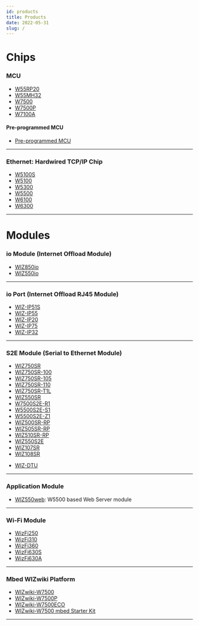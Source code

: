 ```yaml
---
id: products
title: Products
date: 2022-05-31
slug: /
---
```


# Chips
### MCU

  - [W55RP20](./Chip/MCU/W55RP20/Overview.mdx)
  - [W55MH32](./Chip/MCU/W55MH32/Overview.md)
  - [W7500](./Chip/MCU/W7500/Overview.md)
  - [W7500P](./Chip/MCU/W7500P/Overview.md)
  - [W7100A](./Chip/MCU/W7100/W7100A.md)
#### Pre-programmed MCU
  - [Pre-programmed MCU](./Chip/MCU/Pre-programmed-MCU/Pre-programmed-MCU.md) 
-----
### Ethernet: Hardwired TCP/IP Chip

  - [W5100S](./Chip/Ethernet/W5100S/Overview.md)
  - [W5100](./Chip/Ethernet/W5100/Overview.md)
  - [W5300](./Chip/Ethernet/W5300/Overview.md)
  - [W5500](./Chip/Ethernet/W5500/Overview.md)
  - [W6100](./Chip/Ethernet/W6100/Overview.md)
  - [W6300](./Chip/Ethernet/W6300/Overview.md)

-----

# Modules
### io Module (Internet Offload Module)

  * [WIZ850io](./Modules/ioModule/WIZ850io.mdx)
  * [WIZ550io](./Modules/ioModule/wiz550io.mdx)

-----

### io Port (Internet Offload RJ45 Module)

- [WIZ-IP51S](./Modules/ioPort/IP-51S.md)
- [WIZ-IP55](./Modules/ioPort/IP-55.md)
- [WIZ-IP20](./Modules/ioPort/IP-20.md)
- [WIZ-IP75](./Modules/ioPort/IP-75.md)
- [WIZ-IP32](./Modules/ioPort/IP-32.md)

---

### S2E Module (Serial to Ethernet Module)

<!-- ### 1 Serial Port -->

 * [WIZ750SR](./Modules/Serial-to-Ethernet-Module/WIZ750SR/WIZ750SR.mdx)
 * [WIZ750SR-100](./Modules/Serial-to-Ethernet-Module/WIZ750SR-100/WIZ750SR-100.mdx)
 * [WIZ750SR-105](./Modules/Serial-to-Ethernet-Module/WIZ750SR-105/WIZ750SR-105.mdx)
 * [WIZ750SR-110](./Modules/Serial-to-Ethernet-Module/WIZ750SR-110/WIZ750SR-110.mdx)
 * [WIZ750SR-T1L](./Modules/Serial-to-Ethernet-Module/WIZ750SR-T1L/WIZ750SR-T1L.mdx)
 * [WIZ550SR](./Modules/Serial-to-Ethernet-Module/WIZ550SR/WIZ550SR.mdx)
 * [W7500S2E-R1](./Modules/Serial-to-Ethernet-Module/W7500S2E-R1/W7500S2E-R1.mdx)
 * [W5500S2E-S1](./Modules/Serial-to-Ethernet-Module/W5500S2E-S1/W5500S2E-S1.mdx)
 * [W5500S2E-Z1](./Modules/Serial-to-Ethernet-Module/W5500S2E-Z1/W5500S2E-Z1.mdx)
 * [WIZ500SR-RP](./Modules/Serial-to-Ethernet-Module/WIZ500SR-RP/WIZ500SR-RP.mdx)
 * [WIZ505SR-RP](./Modules/Serial-to-Ethernet-Module/WIZ505SR-RP/WIZ505SR-RP.mdx)
 * [WIZ510SR-RP](./Modules/Serial-to-Ethernet-Module/WIZ510SR-RP/WIZ510SR-RP.mdx)
 * [WIZ550S2E](./Modules/Serial-to-Ethernet-Module/WIZ550S2E/WIZ550S2E.md)
 * [WIZ107SR](./Modules/Serial-to-Ethernet-Module/WIZ107SR/wiz107sr.md)
 * [WIZ108SR](./Modules/Serial-to-Ethernet-Module/WIZ108SR/wiz108sr.md)

<!-- ### 2 Serial Port -->

- [WIZ-DTU](./Modules/Serial-to-Ethernet-Module/WIZDTU/WIZDTU.md)

<!-- ### 4 Serial Port -->

-----

### Application Module

  * [WIZ550web](./Modules/App-Module/WIZ550web/WIZ550web.md): W5500 based Web Server module

-----

### Wi-Fi Module

  * [WizFi250](./Modules/Wi-Fi-Module/WizFi250/WizFi250.md)
  * [WizFi310](./Modules/Wi-Fi-Module/WizFi310/WizFi310.md)
  * [WizFi360](./Modules/Wi-Fi-Module/WizFi360/WizFi360.mdx)
  * [WizFi630S](./Modules/Wi-Fi-Module/WizFi630S/WizFi630S.mdx)
  * [WizFi630A](./Modules/Wi-Fi-Module/WizFi630A/WizFi630A.md)

-----

### Mbed WIZwiki Platform

  - [WIZwiki-W7500](./Modules/Mbed-WIZwiki-Platform/wizwiki-w7500.md)
  - [WIZwiki-W7500P](./Modules/Mbed-WIZwiki-Platform/wizwiki-w7500p.md) 
  - [WIZwiki-W7500ECO](./Modules/Mbed-WIZwiki-Platform/wizwiki-w7500eco.md)
  - [WIZwiki-W7500 mbed Starter Kit](./Modules/Mbed-WIZwiki-Platform/WIZwiki-W7500-Mbed-Starter-Kit/WIZwiki-W7500-Mbed-Starter-Kit.md)

-----
<!-- 
## Open Source Hardware

### W7500 based 

* Board
  * [Surf 5](./Open-Source-Hardware/surf5/surf5.md)


### RP2040 (Raspberry Pi Pico) based 

* Board
  * [WizFi360-EVB-Pico](./Open-Source-Hardware/WizFi360-EVB-Pico.md)
  * [W6100-EVB-Pico](./Chip/Ethernet/W6100/W6100-EVB-Pico.md)
  * [W5500-EVB-Pico](./Chip/Ethernet/W5500/w5500-evb-pico.md)
  * [W5100S-EVB-Pico](./Chip/Ethernet/W5100S/w5100s-evb-pico.md)


### RP2350 (Raspberry Pi Pico2) based 

* Board
  * [W6300-EVB-Pico2](./Chip/Ethernet/W6300/W6300-EVB-Pico2.md)
  * [W6100-EVB-Pico2](./Chip/Ethernet/W6100/W6100-EVB-Pico2.md)
  * [W5500-EVB-Pico2](./Chip/Ethernet/W5500/w5500-evb-pico2.md)
  * [W5100S-EVB-Pico2](./Chip/Ethernet/W5100S/w5100s-evb-pico2.md)
  
* HAT
  * [WIZnet Ethernet HAT](./Open-Source-Hardware/WIZnet-Ethernet-HAT.md)

### Arduino

* Board
  * [WizArduino M0 ETH](./Open-Source-Hardware/WizArduino_M0_ETH_eng.md)
    * [WizArduino M0 ETH (KO)](./Open-Source-Hardware/WizArduino_M0_ETH.md)
  * [WizArduino MEGA WIFI](./Open-Source-Hardware/WizArduino_MEGA_WIFI_eng.md)
    * [WizArduino MEGA WIFI (KO)](./Open-Source-Hardware/WizArduino_MEGA_WIFI.md)
* Shield
  * [W5500 Ethernet Shield](./Open-Source-Hardware/W5500_Ethernet_Shield.md)
    * [W5500 Ethernet Shield (KO)](./Open-Source-Hardware/W5500_Ethernet_Shield_kor.md)
    * [W5500 Ethernet Shield (JP)](./Open-Source-Hardware/W5500_Ethernet_Shield_jp.md)
  * [W5100S (MKR-)Ethernet Shield](./Open-Source-Hardware/W5100S-MKR-Ethernet-Shield.md)
  * [W6100 (MKR-)Ethernet Shield](./Open-Source-Hardware/W6100-MKR-Ethernet-Shield.md)
  * [WizFi310 Shield (discontinued)](./Open-Source-Hardware/WizFi310_Shield.md)
  * [ioShield-A](./Open-Source-Hardware/ioShield-A.md)
  * [ioShield-K](./Open-Source-Hardware/ioShield-K.md)
  * [ioShield-L](./Open-Source-Hardware/ioShield-L.md)

### PoE 

* Module
  * [WIZPoE-P1](./Open-Source-Hardware/PoE/WIZPoE-P1.md)

<!-- 
  - [WizFi360-EVB-Pico](Open-Source-Hardware/WizFi360-EVB-Pico.md)
  - [WIZnet Ethernet HAT](Open-Source-Hardware/WIZnet-Ethernet-HAT.md)
  - [WizArduino M0 ETH](Open-Source-Hardware/WizArduino_M0_ETH.md)
  - [WizArduino MEGA WIFI](Open-Source-Hardware/WizArduino_MEGA_WIFI.md)
  - [WizFi310 Shield](Open-Source-Hardware/WizFi310_Shield.md)
  - [W5500 Ethernet Shield](Open-Source-Hardware/W5500_Ethernet_Shield.md)
  - [ioShield-A](Open-Source-Hardware/ioShield-A.md)
  - [ioShield-K](Open-Source-Hardware/ioShield-K.md)
  - [ioShield-L](Open-Source-Hardware/ioShield-L.md) 
-->

